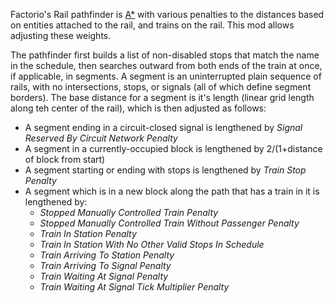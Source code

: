 
Factorio's Rail pathfinder is [A*](https://en.wikipedia.org/wiki/A*_search_algorithm) with various penalties to the distances based on entities attached to the rail, and trains on the rail. This mod allows adjusting these weights.

The pathfinder first builds a list of non-disabled stops that match the name in the schedule, then searches outward from both ends of the train at once, if applicable, in segments. A segment is an uninterrupted plain sequence of rails, with no intersections, stops, or signals (all of which define segment borders). The base distance for a segment is it's length (linear grid length along teh center of the rail), which is then adjusted as follows:

* A segment ending in a circuit-closed signal is lengthened by  *Signal Reserved By Circuit Network Penalty*
* A segment in a currently-occupied block is lengthened by 2/(1+distance of block from start)
* A segment starting or ending with stops is lengthened by *Train Stop Penalty*
* A segment which is in a new block along the path that has a train in it is lengthened by:
  * *Stopped Manually Controlled Train Penalty*
  * *Stopped Manually Controlled Train Without Passenger Penalty*
  * *Train In Station Penalty*
  * *Train In Station With No Other Valid Stops In Schedule*
  * *Train Arriving To Station Penalty*
  * *Train Arriving To Signal Penalty*
  * *Train Waiting At Signal Penalty*
  * *Train Waiting At Signal Tick Multiplier Penalty*
